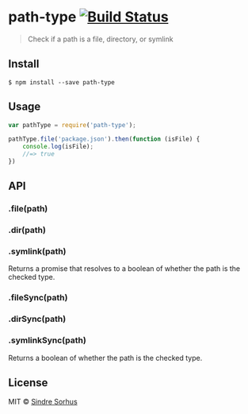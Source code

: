 # path-type [![Build Status](https://travis-ci.org/sindresorhus/path-type.svg?branch=master)](https://travis-ci.org/sindresorhus/path-type)

> Check if a path is a file, directory, or symlink


## Install

```
$ npm install --save path-type
```


## Usage

```js
var pathType = require('path-type');

pathType.file('package.json').then(function (isFile) {
	console.log(isFile);
	//=> true
})
```


## API

### .file(path)
### .dir(path)
### .symlink(path)

Returns a promise that resolves to a boolean of whether the path is the checked type.

### .fileSync(path)
### .dirSync(path)
### .symlinkSync(path)

Returns a boolean of whether the path is the checked type.


## License

MIT © [Sindre Sorhus](http://sindresorhus.com)
